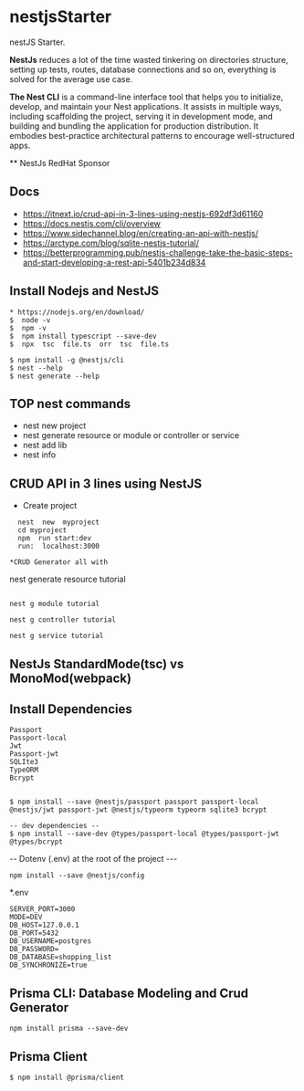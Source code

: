 # nestjsStarter
nestJS Starter.

**NestJs** reduces a lot of the time wasted tinkering on directories structure, setting up tests, routes, database connections and so on, everything is solved for the average use case.

**The Nest CLI** is a command-line interface tool that helps you to initialize, develop, and maintain your Nest applications. It assists in multiple ways, including scaffolding the project, serving it in development mode, and building and bundling the application for production distribution. It embodies best-practice architectural patterns to encourage well-structured apps.

** NestJs  RedHat Sponsor



## Docs
- https://itnext.io/crud-api-in-3-lines-using-nestjs-692df3d61160
- https://docs.nestjs.com/cli/overview
- https://www.sidechannel.blog/en/creating-an-api-with-nestjs/
- https://arctype.com/blog/sqlite-nestjs-tutorial/
- https://betterprogramming.pub/nestjs-challenge-take-the-basic-steps-and-start-developing-a-rest-api-5401b234d834

##  Install Nodejs and NestJS
```
* https://nodejs.org/en/download/
$  node -v
$  npm -v
$  npm install typescript --save-dev
$  npx  tsc  file.ts  orr  tsc  file.ts

$ npm install -g @nestjs/cli
$ nest --help
$ nest generate --help
```
## TOP  nest commands
   * nest   new  project
   * nest   generate resource or module or controller or service
   * nest  add  lib
   * nest  info 
## CRUD API in 3 lines using NestJS
* Create project
```
  nest  new  myproject
  cd myproject
  npm  run start:dev
  run:  localhost:3000
```

```
*CRUD Generator all with
```
nest   generate resource  tutorial
```

nest g module tutorial

nest g controller tutorial

nest g service tutorial

```
## NestJs StandardMode(tsc)  vs MonoMod(webpack)

## Install Dependencies
```
Passport
Passport-local
Jwt
Passport-jwt
SQLIte3
TypeORM
Bcrypt


```

```
$ npm install --save @nestjs/passport passport passport-local @nestjs/jwt passport-jwt @nestjs/typeorm typeorm sqlite3 bcrypt

-- dev dependencies --
$ npm install --save-dev @types/passport-local @types/passport-jwt @types/bcrypt   

```

-- Dotenv  (.env)  at the root of the project ---
```
npm install --save @nestjs/config
```
*.env
```
SERVER_PORT=3000
MODE=DEV
DB_HOST=127.0.0.1
DB_PORT=5432
DB_USERNAME=postgres
DB_PASSWORD=
DB_DATABASE=shopping_list
DB_SYNCHRONIZE=true
```
## Prisma CLI: Database Modeling and Crud Generator

```
npm install prisma --save-dev
```

## Prisma Client

```
$ npm install @prisma/client
```



